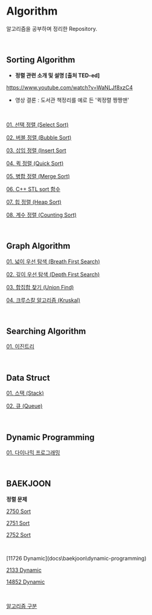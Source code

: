 # Algorithm

알고리즘을 공부하며 정리한 Repository.

<br/>

## Sorting Algorithm

* **정렬 관련 소개 및 설명 [출처 TED-ed]**

https://www.youtube.com/watch?v=WaNLJf8xzC4

* 영상 결론 : 도서관 책정리를 예로 든 '퀵정렬 짱짱맨'

<br/>

[01. 선택 정렬 (Select Sort)](docs/01_selection-sort.md)

[02. 버블 정렬 (Bubble Sort)](docs/02_bubble-sort.md)

[03. 삽입 정렬 (Insert Sort](docs/03_insert-sort.md)

[04. 퀵 정렬 (Quick Sort)](docs/04_quick-sort.md)

[05. 병합 정렬 (Merge Sort)](docs/05_merge-sort.md)

[06. C++ STL  sort 함수](docs/06_c++-stl-sort.md)

[07. 힙 정렬 (Heap Sort)](docs/07_heap-sort.md)

[08. 계수 정렬 (Counting Sort)](docs/08_counting-sort.md)

<br/>

## Graph Algorithm

[01. 넓이 우선 탐색 (Breath First Search)](docs/01_breath-first-search.md)

[02. 깊이 우선 탐색 (Depth First Search)](docs/02_depth-first-search.md)

[03. 합집합 찾기 (Union Find)](docs/03_union-find.md)

[04. 크루스칼 알고리즘 (Kruskal)](docs/04_kruskal-algorithm.md)

<br/>

## Searching Algorithm

[01. 이진트리](docs/01_binary-search.md)

<br/>

## Data Struct

[01. 스택 (Stack)](docs/01_stack-datastruct.md)

[02. 큐 (Queue)](docs/02_queue-datastruct.md)

<br/>

## Dynamic Programming

[01. 다이나믹 프로그래밍](docs/01_dynamic-programming.md)

<br/>

## BAEKJOON

**정렬 문제**

[2750 Sort](docs/baekjoon/sort/2750_sort-numbers.md)

[2751 Sort](docs/baekjoon/sort/2751_sort-numbers.md)

[2752 Sort](docs/baekjoon/sort/2752_sort-numbers.md)

<br/>

[11726 Dynamic](docs\baekjoon\dynamic-programming\)



[2133 Dynamic](docs\baekjoon\dynamic-programming\2133_dynamic-programming.md)

[14852 Dynamic](docs\baekjoon\dynamic-programming\14852_dynamic-programming.md)

<br/>

[알고리즘 구분](http://www.ktword.co.kr/abbr_view.php?m_temp1=5735&id=136)

